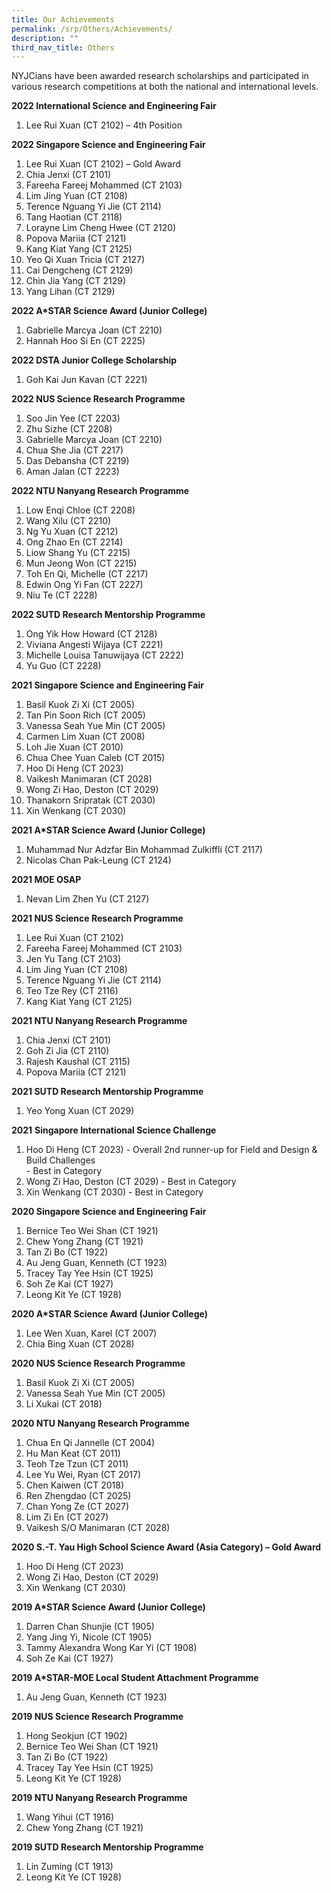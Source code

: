 ```yaml
---
title: Our Achievements
permalink: /srp/Others/Achievements/
description: ""
third_nav_title: Others
---
```

NYJCians have been awarded research scholarships and participated in various research competitions at both the national and international levels.

**2022 International Science and Engineering Fair**

1.  Lee Rui Xuan (CT 2102) – 4th Position

**2022 Singapore Science and Engineering Fair** 

1.  Lee Rui Xuan (CT 2102) – Gold Award
2.  Chia Jenxi (CT 2101)
3.  Fareeha Fareej Mohammed (CT 2103)
4.  Lim Jing Yuan (CT 2108)
5.  Terence Nguang Yi Jie (CT 2114)
6.  Tang Haotian (CT 2118)
7.  Lorayne Lim Cheng Hwee (CT 2120)
8.  Popova Mariia (CT 2121)
9.  Kang Kiat Yang (CT 2125)
10.  Yeo Qi Xuan Tricia (CT 2127)
11.  Cai Dengcheng (CT 2129)
12.  Chin Jia Yang (CT 2129)
13.  Yang Lihan (CT 2129)

**2022 A\*STAR Science Award (Junior College)** 

1.  Gabrielle Marcya Joan (CT 2210)
2.  Hannah Hoo Si En (CT 2225)

**2022 DSTA Junior College Scholarship**  

1.  Goh Kai Jun Kavan (CT 2221)

**2022 NUS Science Research Programme** 

1.  Soo Jin Yee (CT 2203)
2.  Zhu Sizhe (CT 2208)
3.  Gabrielle Marcya Joan (CT 2210)
4.  Chua She Jia (CT 2217)
5.  Das Debansha (CT 2219)
6.  Aman Jalan (CT 2223)

**2022 NTU Nanyang Research Programme** 

1.  Low Enqi Chloe (CT 2208)
2.  Wang Xilu (CT 2210)
3.  Ng Yu Xuan (CT 2212)
4.  Ong Zhao En (CT 2214)
5.  Liow Shang Yu (CT 2215)
6.  Mun Jeong Won (CT 2215)
7.  Toh En Qi, Michelle (CT 2217)
8.  Edwin Ong Yi Fan (CT 2227)
9.  Niu Te (CT 2228)

**2022 SUTD Research Mentorship Programme** 

1.  Ong Yik How Howard (CT 2128)
2.  Viviana Angesti Wijaya (CT 2221)
3.  Michelle Louisa Tanuwijaya (CT 2222)
4.  Yu Guo (CT 2228)

**2021 Singapore Science and Engineering Fair**

1.  Basil Kuok Zi Xi (CT 2005)
2.  Tan Pin Soon Rich (CT 2005)
3.  Vanessa Seah Yue Min (CT 2005)
4.  Carmen Lim Xuan (CT 2008)
5.  Loh Jie Xuan (CT 2010)
6.  Chua Chee Yuan Caleb (CT 2015)
7.  Hoo Di Heng (CT 2023)
8.  Vaikesh Manimaran (CT 2028)
9.  Wong Zi Hao, Deston (CT 2029)
10.  Thanakorn Sripratak (CT 2030)
11.  Xin Wenkang (CT 2030)

**2021 A\*STAR Science Award (Junior College)** 

1.  Muhammad Nur Adzfar Bin Mohammad Zulkiffli (CT 2117)
2.  Nicolas Chan Pak-Leung (CT 2124)

**2021 MOE OSAP**

1.  Nevan Lim Zhen Yu (CT 2127)

**2021 NUS Science Research Programme** 

1.  Lee Rui Xuan (CT 2102)
2.  Fareeha Fareej Mohammed (CT 2103)
3.  Jen Yu Tang (CT 2103)
4.  Lim Jing Yuan (CT 2108)
5.  Terence Nguang Yi Jie (CT 2114)
6.  Teo Tze Rey (CT 2116)
7.  Kang Kiat Yang (CT 2125)

**2021 NTU Nanyang Research Programme** 

1.  Chia Jenxi (CT 2101)
2.  Goh Zi Jia (CT 2110)
3.  Rajesh Kaushal (CT 2115)
4.  Popova Mariia (CT 2121)

**2021 SUTD Research Mentorship Programme** 

1.  Yeo Yong Xuan (CT 2029)

**2021** **Singapore International Science Challenge**

1.  Hoo Di Heng (CT 2023) - Overall 2nd runner-up for Field and Design & Build Challenges  
    \- Best in Category
2.  Wong Zi Hao, Deston (CT 2029) - Best in Category
3.  Xin Wenkang (CT 2030) - Best in Category

**2020 Singapore Science and Engineering Fair**

1.  Bernice Teo Wei Shan (CT 1921)
2.  Chew Yong Zhang (CT 1921)
3.  Tan Zi Bo (CT 1922)
4.  Au Jeng Guan, Kenneth (CT 1923)
5.  Tracey Tay Yee Hsin (CT 1925)
6.  Soh Ze Kai (CT 1927)
7.  Leong Kit Ye (CT 1928)

**2020 A\*STAR Science Award (Junior College)**

1.  Lee Wen Xuan, Karel (CT 2007)
2.  Chia Bing Xuan (CT 2028)

**2020 NUS Science Research Programme**

1.  Basil Kuok Zi Xi (CT 2005)
2.  Vanessa Seah Yue Min (CT 2005)
3.  Li Xukai (CT 2018)

**2020 NTU Nanyang Research Programme**

1.  Chua En Qi Jannelle (CT 2004)
2.  Hu Man Keat (CT 2011)
3.  Teoh Tze Tzun (CT 2011)
4.  Lee Yu Wei, Ryan (CT 2017)
5.  Chen Kaiwen (CT 2018)
6.  Ren Zhengdao (CT 2025)
7.  Chan Yong Ze (CT 2027)
8.  Lim Zi En (CT 2027)
9.  Vaikesh S/O Manimaran (CT 2028)

**2020 S.-T. Yau High School Science Award (Asia Category) – Gold Award** 

1.  Hoo Di Heng (CT 2023)
2.  Wong Zi Hao, Deston (CT 2029)
3.  Xin Wenkang (CT 2030)

**2019 A\*STAR Science Award (Junior College)**

1.  Darren Chan Shunjie (CT 1905)
2.  Yang Jing Yi, Nicole (CT 1905)
3.  Tammy Alexandra Wong Kar Yi (CT 1908)
4.  Soh Ze Kai (CT 1927)

**2019 A\*STAR-MOE Local Student Attachment Programme**

1.  Au Jeng Guan, Kenneth (CT 1923)

**2019 NUS Science Research Programme**

1.  Hong Seokjun (CT 1902)
2.  Bernice Teo Wei Shan (CT 1921)
3.  Tan Zi Bo (CT 1922)
4.  Tracey Tay Yee Hsin (CT 1925)
5.  Leong Kit Ye (CT 1928)

**2019 NTU Nanyang Research Programme**

1.  Wang Yihui (CT 1916)
2.  Chew Yong Zhang (CT 1921)

**2019 SUTD Research Mentorship Programme**

1.  Lin Zuming (CT 1913)
2.  Leong Kit Ye (CT 1928)